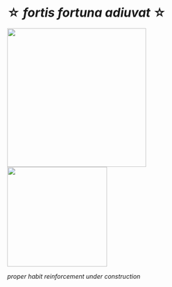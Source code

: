 # ☆ *fortis fortuna adiuvat* ☆

<div class="imgs">
  <img src="https://media0.giphy.com/media/v1.Y2lkPTc5MGI3NjExemFnOGp5Y2Flb2wxaDAydmxlYWs0dGdzbTc0MTd5amgzN2xzNDlqdCZlcD12MV9pbnRlcm5hbF9naWZfYnlfaWQmY3Q9Zw/13HBDT4QSTpveU/giphy.webp" width="320" />
  <img src="https://media.tenor.com/LR2p2oOvN6IAAAAM/spacefrogunion-newjeans-hanni.gif.webp" width="230">
</div>

*proper habit reinforcement under construction*
